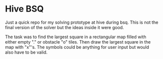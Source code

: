 # Hive BSQ

Just a quick repo for my solving prototype at hive during bsq.
This is not the final version of the solver but the ideas inside it were good.

The task was to find the largest square in a rectangular map filled with either empty "." or obstacle "o" tiles.
Then draw the largest square in the map with "x"'s. The symbols could be anything for user input but would also have to be valid.
